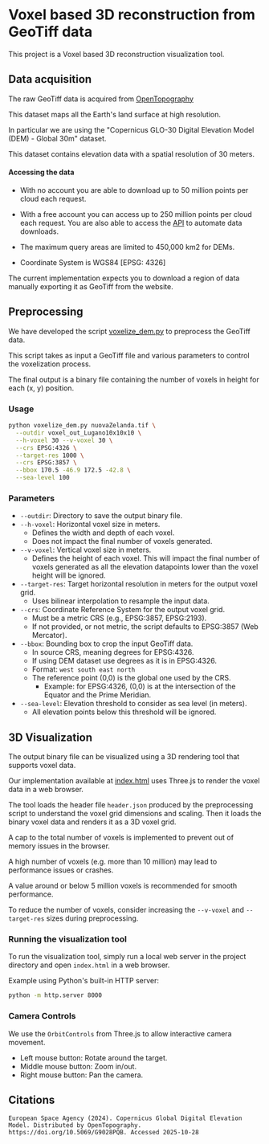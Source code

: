 # Voxel based 3D reconstruction from GeoTiff data

This project is a Voxel based 3D reconstruction visualization tool.

## Data acquisition

The raw GeoTiff data is acquired from [OpenTopography](https://portal.opentopography.org/raster?opentopoID=OTSDEM.032021.4326.3)

This dataset maps all the Earth's land surface at high resolution.

In particular we are using the "Copernicus GLO-30 Digital Elevation Model (DEM) - Global 30m" dataset.

This dataset contains elevation data with a spatial resolution of 30 meters.

#### Accessing the data

- With no account you are able to download up to 50 million points per cloud each request.

- With a free account you can access up to 250 million points per cloud each request. You are also able to access the [API](https://portal.opentopography.org/apidocs/#/Public/getGlobalDem) to automate data downloads.

- The maximum query areas are limited to 450,000 km2 for DEMs.

- Coordinate System is WGS84 [EPSG: 4326]

The current implementation expects you to download a region of data manually exporting it as GeoTiff from the website.

## Preprocessing

We have developed the script [voxelize_dem.py](voxelize_dem.py) to preprocess the GeoTiff data.

This script takes as input a GeoTiff file and various parameters to control the voxelization process.

The final output is a binary file containing the number of voxels in height for each (x, y) position.

### Usage

```bash
python voxelize_dem.py nuovaZelanda.tif \
  --outdir voxel_out_Lugano10x10x10 \
  --h-voxel 30 --v-voxel 30 \
  --crs EPSG:4326 \
  --target-res 1000 \
  --crs EPSG:3857 \
  --bbox 170.5 -46.9 172.5 -42.8 \
  --sea-level 100
```

### Parameters

- `--outdir`: Directory to save the output binary file.
- `--h-voxel`: Horizontal voxel size in meters.
  - Defines the width and depth of each voxel.
  - Does not impact the final number of voxels generated.
- `--v-voxel`: Vertical voxel size in meters.
  - Defines the height of each voxel. This will impact the final number of voxels generated as all the elevation datapoints lower than the voxel height will be ignored.
- `--target-res`: Target horizontal resolution in meters for the output voxel grid.
  - Uses bilinear interpolation to resample the input data.
- `--crs`: Coordinate Reference System for the output voxel grid.
  - Must be a metric CRS (e.g., EPSG:3857, EPSG:2193).
  - If not provided, or not metric, the script defaults to EPSG:3857 (Web Mercator).
- `--bbox`: Bounding box to crop the input GeoTiff data.
  - In source CRS, meaning degrees for EPSG:4326.
  - If using DEM dataset use degrees as it is in EPSG:4326.
  - Format: `west south east north`
  - The reference point (0,0) is the global one used by the CRS.
    - Example: for EPSG:4326, (0,0) is at the intersection of the Equator and the Prime Meridian.
- `--sea-level`: Elevation threshold to consider as sea level (in meters).
  - All elevation points below this threshold will be ignored.

## 3D Visualization

The output binary file can be visualized using a 3D rendering tool that supports voxel data.

Our implementation available at [index.html](index.html) uses Three.js to render the voxel data in a web browser.

The tool loads the header file `header.json` produced by the preprocessing script to understand the voxel grid dimensions and scaling.
Then it loads the binary voxel data and renders it as a 3D voxel grid.

A cap to the total number of voxels is implemented to prevent out of memory issues in the browser.

A high number of voxels (e.g. more than 10 million) may lead to performance issues or crashes.

A value around or below 5 million voxels is recommended for smooth performance.

To reduce the number of voxels, consider increasing the `--v-voxel` and `--target-res` sizes during preprocessing.

### Running the visualization tool

To run the visualization tool, simply run a local web server in the project directory and open `index.html` in a web browser.

Example using Python's built-in HTTP server:

```bash
python -m http.server 8000
```

### Camera Controls
We use the `OrbitControls` from Three.js to allow interactive camera movement.
- Left mouse button: Rotate around the target.
- Middle mouse button: Zoom in/out.
- Right mouse button: Pan the camera.

## Citations

```
European Space Agency (2024). Copernicus Global Digital Elevation Model. Distributed by OpenTopography. https://doi.org/10.5069/G9028PQB. Accessed 2025-10-28
```
